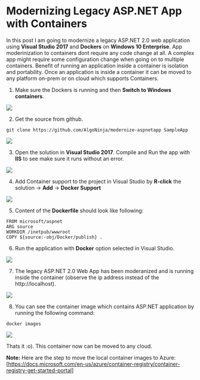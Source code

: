 # Modernizing Legacy ASP.NET App with Containers

In this post I am going to modernize a legacy ASP.NET 2.0 web application using <b>Visual Studio 2017</b> and <b>Dockers</b> on <b>Windows 10 Enterprise</b>. App moderinization to containers dont require any code change at all. A complex app might require some configuration change when going on to multiple containers. Benefit of running an application inside a container is isolation and portability. Once an application is inside a container it can be moved to any platform on-prem or on cloud which supports Containers. 

1. Make sure the Dockers is running and then <b>Switch to Windows containers</b>.
<img src="https://github.com/AlgoNinja/modernize-aspnetapp/blob/master/images/01.png" />

2. Get the source from github.
```
git clone https://github.com/AlgoNinja/modernize-aspnetapp SampleApp
```
<img src="https://github.com/AlgoNinja/modernize-aspnetapp/blob/master/images/02.png" />

3. Open the solution in <b>Visual Studio 2017</b>. Compile and Run the app with <b>IIS</b> to see make sure it runs without an error.
<img src="https://github.com/AlgoNinja/modernize-aspnetapp/blob/master/images/03.png" />

4. Add Container support to the project in Visual Studio by <b>R-click</b> the solution -> <b>Add</b> -> <b>Docker Support</b>
<img src="https://github.com/AlgoNinja/modernize-aspnetapp/blob/master/images/04.png" />

5. Content of the <b>Dockerfile</b> should look like following:
```
FROM microsoft/aspnet
ARG source
WORKDIR /inetpub/wwwroot
COPY ${source:-obj/Docker/publish} .
```
6. Run the application with <b>Docker</b> option selected in Visual Studio. 
<img src="https://github.com/AlgoNinja/modernize-aspnetapp/blob/master/images/05.png" />

7. The legacy ASP.NET 2.0 Web App has been moderanized and is running inside the container (observe the ip address instead of the http://localhost).
<img src="https://github.com/AlgoNinja/modernize-aspnetapp/blob/master/images/06.png" />

8. You can see the container image which contains ASP.NET application by running the following command:
```
docker images
```
<img src="https://github.com/AlgoNinja/modernize-aspnetapp/blob/master/images/07.png" />

Thats it :o). This container now can be moved to any cloud. 

<b>Note:</b> Here are the step to move the local container images to Azure: [https://docs.microsoft.com/en-us/azure/container-registry/container-registry-get-started-portal]
